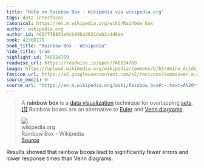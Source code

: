 ```yaml
---
title: "Note on Rainbow Box - Wikipedia via wikipedia.org"
tags: data interfaces
canonical: https://en.m.wikipedia.org/wiki/Rainbow_box
author: wikipedia.org
author_id: 465f7f8831e4cb09ba6621dab2a4d6ee
book: 42360175
book_title: "Rainbow Box - Wikipedia"
hide_title: true
highlight_id: 746524769
readwise_url: https://readwise.io/open/746524769
image: https://upload.wikimedia.org/wikipedia/commons/b/b5/Amino_Acids_Venn_Diagram.png
favicon_url: https://s2.googleusercontent.com/s2/favicons?domain=en.m.wikipedia.org
source_emoji: 🌐
source_url: "https://en.m.wikipedia.org/wiki/Rainbow_box#:~:text=A%20**rainbow%20box**,%28https%3A%2F%2Fen.wikipedia.org%2Fwiki%2FVenn_diagram%29."
---
```


> A **rainbow box** is a [data visualization](https://en.wikipedia.org/wiki/Data_visualization) technique for overlapping [sets](https://en.wikipedia.org/wiki/Set_(mathematics)).[[1]](https://en.wikipedia.org/wiki/Rainbow_box#cite_note-1) Rainbow boxes are an alternative to [Euler](https://en.wikipedia.org/wiki/Euler_diagram) and [Venn diagrams](https://en.wikipedia.org/wiki/Venn_diagram).
> <div class="quoteback-footer"><div class="quoteback-avatar"><img class="mini-favicon" src="https://s2.googleusercontent.com/s2/favicons?domain=en.m.wikipedia.org"></div><div class="quoteback-metadata"><div class="metadata-inner"><span style="display:none">FROM:</span><div aria-label="wikipedia.org" class="quoteback-author"> wikipedia.org</div><div aria-label="Rainbow Box - Wikipedia" class="quoteback-title"> Rainbow Box - Wikipedia</div></div></div><div class="quoteback-backlink"><a target="_blank" aria-label="go to the full text of this quotation" rel="noopener" href="https://en.m.wikipedia.org/wiki/Rainbow_box#:~:text=A%20**rainbow%20box**,%28https%3A%2F%2Fen.wikipedia.org%2Fwiki%2FVenn_diagram%29." class="quoteback-arrow"> Source</a></div></div>

Results showed that rainbow boxes lead to significantly fewer errors and lower response times than Venn diagrams. 